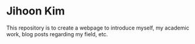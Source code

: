 # Jihoon Kim

This repository is to create a webpage to introduce myself, my academic work, blog posts regarding my field, etc.
